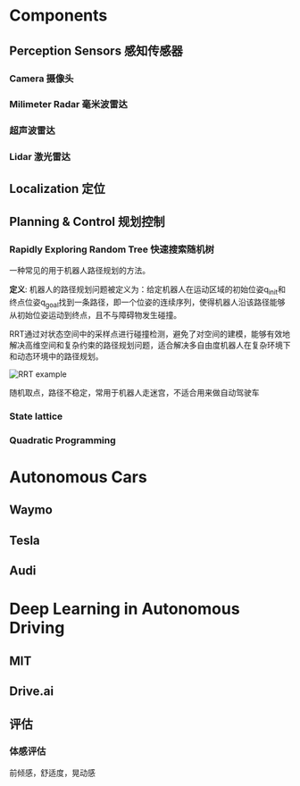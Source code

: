 # Components

## Perception Sensors 感知传感器

### Camera 摄像头

### Milimeter Radar 毫米波雷达

### 超声波雷达

### Lidar 激光雷达

## Localization 定位

## Planning & Control 规划控制

### Rapidly Exploring Random Tree 快速搜索随机树

一种常见的用于机器人路径规划的方法。

**定义**: 机器人的路径规划问题被定义为：给定机器人在运动区域的初始位姿q<sub>init</sub>和终点位姿q<sub>goal</sub>找到一条路径，即一个位姿的连续序列，使得机器人沿该路径能够从初始位姿运动到终点，且不与障碍物发生碰撞。

RRT通过对状态空间中的采样点进行碰撞检测，避免了对空间的建模，能够有效地解决高维空间和复杂约束的路径规划问题，适合解决多自由度机器人在复杂环境下和动态环境中的路径规划。

![RRT example](https://images2015.cnblogs.com/blog/890966/201701/890966-20170119115427765-1225467664.jpg)

随机取点，路径不稳定，常用于机器人走迷宫，不适合用来做自动驾驶车


### State lattice

### Quadratic Programming


# Autonomous Cars

## Waymo


## Tesla

## Audi

# Deep Learning in Autonomous Driving

## MIT

## Drive.ai

## 评估

### 体感评估
前倾感，舒适度，晃动感
